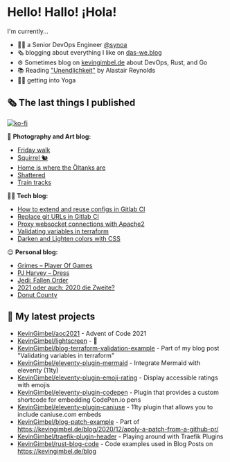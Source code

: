 # Hello! Hallo! ¡Hola!

I'm currently...
- 👨‍💻 a Senior DevOps Engineer [@synoa](https://synoa.de)
- 🗞 blogging about everything I like on [das-we.blog](https://das-we.blog)
- ⚙️ Sometimes blog on [kevingimbel.de](https://kevingimbel.de/blog/) about DevOps, Rust, and Go
- 📚 Reading ["Unendlichkeit"](https://www.goodreads.com/book/show/1452886.Unendlichkeit) by Alastair Reynolds
- 🧘‍♂️ getting into Yoga

## 🗞 The last things I published

[![ko-fi](https://ko-fi.com/img/githubbutton_sm.svg)](https://ko-fi.com/atarijunge)

📸 **Photography and Art blog:**

- [Friday walk](https://art.atarijunge.de/friday-walk/)
- [Squirrel 🐿](https://art.atarijunge.de/squirrel-%f0%9f%90%bf/)
- [Home is where the Öltanks are](https://art.atarijunge.de/home-is-where-the-oltanks-are/)
- [Shattered](https://art.atarijunge.de/shattered/)
- [Train tracks](https://art.atarijunge.de/train-tracks/)

👨‍💻 **Tech blog:**

- [How to extend and reuse configs in Gitlab CI](https://kevingimbel.de/blog/2022/01/how-to-extend-and-reuse-configs-in-gitlab-ci/)
- [Replace git URLs in Gitlab CI](https://kevingimbel.de/blog/2021/12/replace-git-ur-ls-in-gitlab-ci/)
- [Proxy websocket connections with Apache2](https://kevingimbel.de/blog/2021/06/proxy-websocket-connections-with-apache2/)
- [Validating variables in terraform](https://kevingimbel.de/blog/2021/06/validating-variables-in-terraform/)
- [Darken and Lighten colors with CSS](https://kevingimbel.de/blog/2021/06/darken-and-lighten-colors-with-css/)

😌 **Personal blog:**

- [Grimes – Player Of Games](https://das-we.blog/2022/01/12/grimes-player-of-games/)
- [PJ Harvey – Dress](https://das-we.blog/2022/01/03/pj-harvey-dress/)
- [Jedi: Fallen Order](https://das-we.blog/2022/01/02/jedi-fallen-order/)
- [2021 oder auch: 2020 die Zweite?](https://das-we.blog/2021/12/28/2021-oder-auch-2020-die-zweite/)
- [Donut County](https://das-we.blog/2021/12/26/donut-county/)

## 🌱 My latest projects

- [KevinGimbel/aoc2021](https://github.com/KevinGimbel/aoc2021) - Advent of Code 2021
- [KevinGimbel/lightscreen](https://github.com/KevinGimbel/lightscreen) - 🤷
- [KevinGimbel/blog-terraform-validation-example](https://github.com/KevinGimbel/blog-terraform-validation-example) - Part of my blog post &#34;Validating variables in terraform&#34;
- [KevinGimbel/eleventy-plugin-mermaid](https://github.com/KevinGimbel/eleventy-plugin-mermaid) - Integrate Mermaid with eleventy (11ty)
- [KevinGimbel/eleventy-plugin-emoji-rating](https://github.com/KevinGimbel/eleventy-plugin-emoji-rating) - Display accessible ratings with emojis
- [KevinGimbel/eleventy-plugin-codepen](https://github.com/KevinGimbel/eleventy-plugin-codepen) - Plugin that provides a custom shortcode for embedding CodePen.io pens
- [KevinGimbel/eleventy-plugin-caniuse](https://github.com/KevinGimbel/eleventy-plugin-caniuse) - 11ty plugin that allows you to include caniuse.com embeds
- [KevinGimbel/blog-patch-example](https://github.com/KevinGimbel/blog-patch-example) - Part of https://kevingimbel.de/blog/2020/12/apply-a-patch-from-a-github-pr/
- [KevinGimbel/traefik-plugin-header](https://github.com/KevinGimbel/traefik-plugin-header) - Playing around with Traefik Plugins
- [KevinGimbel/rust-blog-code](https://github.com/KevinGimbel/rust-blog-code) - Code examples used in Blog Posts on https://kevingimbel.de/blog

